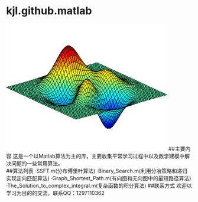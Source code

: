 # kjl.github.matlab
![github](http://github.com/Lovingmylove/kjl.github.matlab/raw/master/images/DancingPeaks.gif "github")
##主要内容
    这是一个以Matlab算法为主的库，主要收集平常学习过程中以及数学建模中解决问题的一些常用算法。    
##算法列表
    ·SSFT.m(分布傅里叶算法)
    ·Binary_Search.m(利用分冶策略和递归实现定向匹配算法)
    ·Graph_Shortest_Path.m(有向图和无向图中的最短路径算法)
    ·The_Solution_to_complex_integral.m(复杂函数的积分算法)
##联系方式
    欢迎以学习为目的的交流，联系QQ：1297110362
